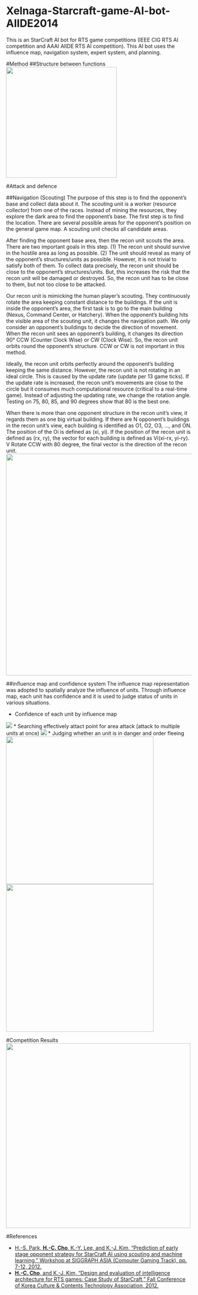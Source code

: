 # Xelnaga-Starcraft-game-AI-bot-AIIDE2014
This is an StarCraft AI bot for RTS game competitions (IEEE CIG RTS AI competition and AAAI AIIDE RTS AI competition). This AI bot uses the influence map, navigation system, expert system, and planning.

#Method
##Structure between functions
<img src="https://github.com/chc2212/Xelnaga-Starcraft-game-AI-bot-AIIDE2014/blob/master/Xelnaga_pic.jpg" width="300">


#Attack and defence


##Navigation (Scouting)
The purpose of this step is to find the opponent’s base and collect data about it. The scouting unit is a worker (resource collector) from one of the races. Instead of mining the resources, they explore the dark area to find the opponent’s base. The first step is to find the location. There are several possible areas for the opponent’s position on the general game map. A scouting unit checks all candidate areas. 

After finding the opponent base area, then the recon unit scouts the area. There are two important goals in this step. (1) The recon unit should survive in the hostile area as long as possible. (2) The unit should reveal as many of the opponent’s structures/units as possible. However, it is not trivial to satisfy both of them.  To collect data precisely, the recon unit should be close to the opponent’s structures/units. But, this increases the risk that the recon unit will be damaged or destroyed. So, the recon unit has to be close to them, but not too close to be attacked.

Our recon unit is mimicking the human player’s scouting. They continuously rotate the area keeping constant distance to the buildings. If the unit is inside the opponent’s area, the first task is to go to the main building (Nexus, Command Center, or Hatchery). When the opponent’s building hits the visible area of the scouting unit, it changes the navigation path. We only consider an opponent’s buildings to decide the direction of movement. When the recon unit sees an opponent’s building, it changes its direction 90° CCW (Counter Clock Wise) or CW (Clock Wise). So, the recon unit orbits round the opponent’s structure. CCW or CW is not important in this method. 

Ideally, the recon unit orbits perfectly around the opponent’s building keeping the same distance. However, the recon unit is not rotating in an ideal circle. This is caused by the update rate (update per 13 game ticks). If the update rate is increased, the recon unit’s movements are close to the circle but it consumes much computational resource (critical to a real-time game). Instead of adjusting the updating rate, we change the rotation angle. Testing on 75, 80, 85, and 90 degrees show that 80 is the best one.

When there is more than one opponent structure in the recon unit’s view, it regards them as one big virtual building. If there are N opponent’s buildings in the recon unit’s view, each building is identified as O1, O2, O3, …, and ON. The position of the Oi is defined as (xi, yi). If the position of the recon unit is defined as (rx, ry), the vector for each building is defined as Vi(xi-rx, yi-ry). V Rotate CCW with 80 degree, the final vector is the direction of the recon unit.
<img src="https://github.com/chc2212/Xelnaga-Starcraft-game-AI-bot-AIIDE2014/blob/master/p4.png" width = "600">

##influence map and confidence system
The influence map representation was adopted to spatially analyze the influence of units. Through influence map, each unit has confidence and it is used to judge status of units in various situations.   
* Confidence of each unit by influence map

<img src="https://github.com/chc2212/Xelnaga-Starcraft-game-AI-bot-AIIDE2014/blob/master/p3.gif">
* Searching effectively attact point for area attack (attack to multiple units at once)

<img src="https://github.com/chc2212/Xelnaga-Starcraft-game-AI-bot-AIIDE2014/blob/master/p1.gif">
* Judging whether an unit is in danger and order fleeing 

<img src="https://github.com/chc2212/Xelnaga-Starcraft-game-AI-bot-AIIDE2014/blob/master/p2.gif" width = "400">
<img src="https://github.com/chc2212/Xelnaga-Starcraft-game-AI-bot-AIIDE2014/blob/master/p6.gif" width = "400">

#Competition Results
<img src="https://github.com/chc2212/Xelnaga-Starcraft-game-AI-bot-AIIDE2014/blob/master/pic1.png" width="500">

#References
* [H.-S. Park, **H.-C. Cho**, K.-Y. Lee, and K.-J. Kim, “Prediction of early stage opponent strategy for StarCraft AI using scouting and machine learning,” Workshop at SIGGRAPH ASIA (Computer Gaming Track), pp. 7-12, 2012.](http://cilab.sejong.ac.kr/home/lib/exe/fetch.php?media=public:paper:wasa_2012_park.pdf) 
* [**H.-C. Cho**, and K.-J. Kim, “Design and evaluation of intelligence architecture for RTS games: Case Study of StarCraft,” Fall Conference of Korea Culture & Contents Technology Association, 2012.](http://cilab.sejong.ac.kr/home/lib/exe/fetch.php?media=public:paper:2012:ctkorea_2012_ho_chul_cho.pdf)
